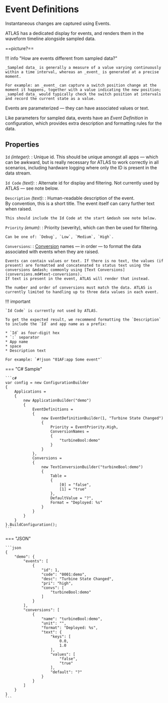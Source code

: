 # Event Definitions

Instantaneous changes are captured using Events.

ATLAS has a dedicated display for events, and renders them in the waveform timeline alongside sampled data.

==picture?==

!!! info "How are events different from sampled data?"

    _Sampled data_ is generally a measure of a value varying continuously within a time interval, whereas an _event_ is generated at a precise moment.

    For example: an _event_ can capture a switch position change at the moment it happens, together with a value indicating the new position; _sampled data_ would typically check the switch position at intervals and record the current state as a value.

Events are parameterized &mdash; they can have associated values or text.

Like parameters for sampled data, events have an _Event Definition_ in configuration, which provides extra description and formatting rules for the data.

## Properties

`Id` _(integer)_:
:   Unique id. This should be unique amongst all apps &mdash; which can be awkward, but is really necessary for ATLAS to work correctly in all scenarios, including hardware logging where only the ID is present in the data stream.

`Id Code` _(text)_:
:   Alternate id for display and filtering. Not currently used by ATLAS &mdash; see note below.

`Description` _(text)_:
:   Human-readable description of the event.  
    By convention, this is a short title. The event itself can carry further text when raised.

    This should include the Id Code at the start &mdash see note below.

`Priority` _(enum)_:
:   Priority (severity), which can then be used for filtering.

    Can be one of: `Debug`, `Low`, `Medium`, `High`.

`Conversions`:
:   [Conversion](conversions.md) names &mdash; in order &mdash; to format the data associated with events when they are raised.

    Events can contain values or text. If there is no text, the values (if present) are formatted and concatenated to status text using the conversions &mdash; commonly using [Text Conversions](conversions.md#text-conversions).
    If text is present in the event, ATLAS will render that instead.

    The number and order of conversions must match the data. ATLAS is currently limited to handling up to three data values in each event.

!!! important

    `Id Code` is currently not used by ATLAS.
    
    To get the expected result, we recommend formatting the `Description` to include the `Id` and app name as a prefix:

    * `Id` as four-digit hex
    * `:` separator
    * App name
    * space
    * Description text

    For example: `#!json "01AF:app Some event"`


=== "C# Sample"

    ```c#
    var config = new ConfigurationBuilder
    {
        Applications =
        {
            new ApplicationBuilder("demo")
            {
                EventDefinitions =
                {
                    new EventDefinitionBuilder(1, "Turbine State Changed")
                    {
                        Priority = EventPriority.High,
                        ConversionNames =
                        {
                            "turbineBool:demo"
                        }
                    }
                },
                Conversions =
                {
                    new TextConversionBuilder("turbineBool:demo")
                    {
                        Table =
                        {
                            [0] = "false",
                            [1] = "true"
                        },
                        DefaultValue = "?",
                        Format = "Deployed: %s"
                    }
                }
            }
        }
    }.BuildConfiguration();
    ```

=== "JSON"

    ```json
    {
        "demo": {
            "events": [
                {
                    "id": 1,
                    "code": "0001:demo",
                    "desc": "Turbine State Changed",
                    "pri": "high",
                    "convs": [
                        "turbineBool:demo"
                    ]
                }
            ],
            "conversions": [
                {
                    "name": "turbineBool:demo",
                    "unit": "",
                    "format": "Deployed: %s",
                    "text": {
                        "keys": [
                            0.0,
                            1.0
                        ],
                        "values": [
                            "false",
                            "true"
                        ],
                        "default": "?"
                    }
                }
            ]
        }
    }
    ```
